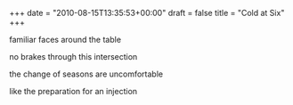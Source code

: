 +++
date = "2010-08-15T13:35:53+00:00"
draft = false
title = "Cold at Six"
+++
<p>familiar faces around the table</p>&#13;
<p>no brakes through this intersection</p>&#13;
<p>the change of seasons are uncomfortable</p>&#13;
<p>like the preparation for an injection</p> 
